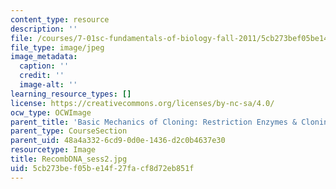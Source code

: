 ```yaml
---
content_type: resource
description: ''
file: /courses/7-01sc-fundamentals-of-biology-fall-2011/5cb273bef05be14f27facf8d72eb851f_RecombDNA_sess2.jpg
file_type: image/jpeg
image_metadata:
  caption: ''
  credit: ''
  image-alt: ''
learning_resource_types: []
license: https://creativecommons.org/licenses/by-nc-sa/4.0/
ocw_type: OCWImage
parent_title: 'Basic Mechanics of Cloning: Restriction Enzymes & Cloning Vectors'
parent_type: CourseSection
parent_uid: 48a4a332-6cd9-0d0e-1436-d2c0b4637e30
resourcetype: Image
title: RecombDNA_sess2.jpg
uid: 5cb273be-f05b-e14f-27fa-cf8d72eb851f
---
```


